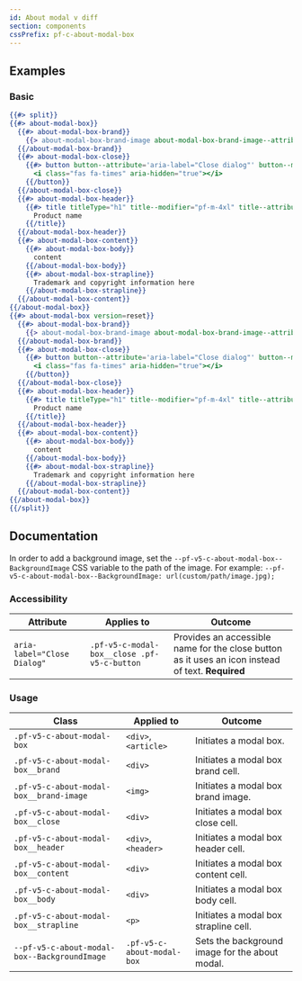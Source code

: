 ```yaml
---
id: About modal v diff
section: components
cssPrefix: pf-c-about-modal-box
---
```


## Examples
### Basic
```hbs isFullscreen
{{#> split}}
{{#> about-modal-box}}
  {{#> about-modal-box-brand}}
    {{> about-modal-box-brand-image about-modal-box-brand-image--attribute='src="/assets/images/pf_mini_logo_white.svg" alt="PatternFly brand logo"'}}
  {{/about-modal-box-brand}}
  {{#> about-modal-box-close}}
    {{#> button button--attribute='aria-label="Close dialog"' button--modifier="pf-m-plain"}}
      <i class="fas fa-times" aria-hidden="true"></i>
    {{/button}}
  {{/about-modal-box-close}}
  {{#> about-modal-box-header}}
    {{#> title titleType="h1" title--modifier="pf-m-4xl" title--attribute='id="about-modal-title"'}}
      Product name
    {{/title}}
  {{/about-modal-box-header}}
  {{#> about-modal-box-content}}
    {{#> about-modal-box-body}}
      content
    {{/about-modal-box-body}}
    {{#> about-modal-box-strapline}}
      Trademark and copyright information here
    {{/about-modal-box-strapline}}
  {{/about-modal-box-content}}
{{/about-modal-box}}
{{#> about-modal-box version=reset}}
  {{#> about-modal-box-brand}}
    {{> about-modal-box-brand-image about-modal-box-brand-image--attribute='src="/assets/images/pf_mini_logo_white.svg" alt="PatternFly brand logo"'}}
  {{/about-modal-box-brand}}
  {{#> about-modal-box-close}}
    {{#> button button--attribute='aria-label="Close dialog"' button--modifier="pf-m-plain"}}
      <i class="fas fa-times" aria-hidden="true"></i>
    {{/button}}
  {{/about-modal-box-close}}
  {{#> about-modal-box-header}}
    {{#> title titleType="h1" title--modifier="pf-m-4xl" title--attribute='id="about-modal-title"'}}
      Product name
    {{/title}}
  {{/about-modal-box-header}}
  {{#> about-modal-box-content}}
    {{#> about-modal-box-body}}
      content
    {{/about-modal-box-body}}
    {{#> about-modal-box-strapline}}
      Trademark and copyright information here
    {{/about-modal-box-strapline}}
  {{/about-modal-box-content}}
{{/about-modal-box}}
{{/split}}
```

## Documentation
In order to add a background image, set the `--pf-v5-c-about-modal-box--BackgroundImage` CSS variable to the path of the image. For example: `--pf-v5-c-about-modal-box--BackgroundImage: url(custom/path/image.jpg);`

### Accessibility
| Attribute | Applies to | Outcome |
| -- | -- | -- |
| `aria-label="Close Dialog"` | `.pf-v5-c-modal-box__close .pf-v5-c-button` | Provides an accessible name for the close button as it uses an icon instead of text. **Required** |

### Usage
| Class | Applied to | Outcome |
| -- | -- | -- |
| `.pf-v5-c-about-modal-box` |  `<div>`, `<article>`  |  Initiates a modal box. |
| `.pf-v5-c-about-modal-box__brand` |  `<div>` |  Initiates a modal box brand cell. |
| `.pf-v5-c-about-modal-box__brand-image` |  `<img>` |  Initiates a modal box brand image. |
| `.pf-v5-c-about-modal-box__close` |  `<div>` |  Initiates a modal box close cell. |
| `.pf-v5-c-about-modal-box__header` |  `<div>`, `<header>` |  Initiates a modal box header cell. |
| `.pf-v5-c-about-modal-box__content` |  `<div>` |  Initiates a modal box content cell. |
| `.pf-v5-c-about-modal-box__body` |  `<div>` |  Initiates a modal box body cell. |
| `.pf-v5-c-about-modal-box__strapline` |  `<p>` |  Initiates a modal box strapline cell. |
| `--pf-v5-c-about-modal-box--BackgroundImage` |  `.pf-v5-c-about-modal-box` |  Sets the background image for the about modal. |
